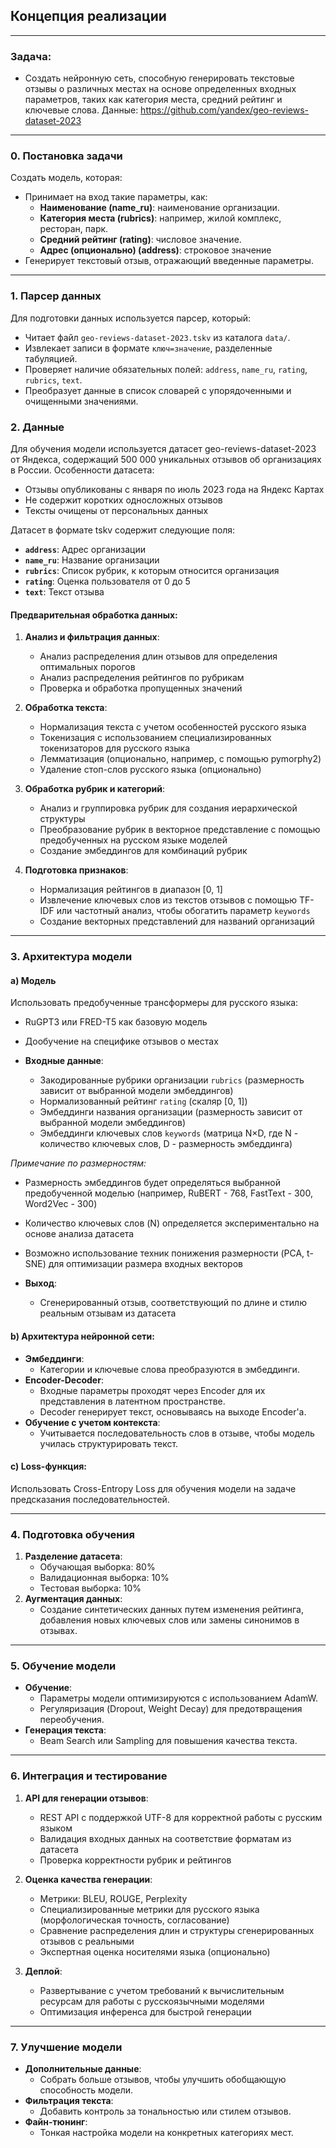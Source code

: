 ## Концепция реализации

---

### Задача:

- Создать нейронную сеть, способную генерировать текстовые отзывы о различных местах на основе определенных
  входных параметров, таких как категория места, средний рейтинг и ключевые слова.
  Данные: https://github.com/yandex/geo-reviews-dataset-2023

---

### 0. **Постановка задачи**

Создать модель, которая:

- Принимает на вход такие параметры, как:
    - **Наименование (name_ru)**: наименование организации.
    - **Категория места (rubrics)**: например, жилой комплекс, ресторан, парк.
    - **Средний рейтинг (rating)**: числовое значение.
    - **Адрес (опционально) (address)**: строковое значение
- Генерирует текстовый отзыв, отражающий введенные параметры.

---

### 1. **Парсер данных**

Для подготовки данных используется парсер, который:

- Читает файл `geo-reviews-dataset-2023.tskv` из каталога `data/`.
- Извлекает записи в формате `ключ=значение`, разделенные табуляцией.
- Проверяет наличие обязательных полей: `address`, `name_ru`, `rating`, `rubrics`, `text`.
- Преобразует данные в список словарей с упорядоченными и очищенными значениями.

### 2. **Данные**

Для обучения модели используется датасет geo-reviews-dataset-2023 от Яндекса, содержащий 500 000 уникальных отзывов об
организациях в России. Особенности датасета:

- Отзывы опубликованы с января по июль 2023 года на Яндекс Картах
- Не содержит коротких односложных отзывов
- Тексты очищены от персональных данных

Датасет в формате tskv содержит следующие поля:

- **`address`**: Адрес организации
- **`name_ru`**: Название организации
- **`rubrics`**: Список рубрик, к которым относится организация
- **`rating`**: Оценка пользователя от 0 до 5
- **`text`**: Текст отзыва

#### Предварительная обработка данных:

1. **Анализ и фильтрация данных**:
    - Анализ распределения длин отзывов для определения оптимальных порогов
    - Анализ распределения рейтингов по рубрикам
    - Проверка и обработка пропущенных значений

2. **Обработка текста**:
    - Нормализация текста с учетом особенностей русского языка
    - Токенизация с использованием специализированных токенизаторов для русского языка
    - Лемматизация (опционально, например, с помощью pymorphy2)
    - Удаление стоп-слов русского языка (опционально)

3. **Обработка рубрик и категорий**:
    - Анализ и группировка рубрик для создания иерархической структуры
    - Преобразование рубрик в векторное представление с помощью предобученных на русском языке моделей
    - Создание эмбеддингов для комбинаций рубрик

4. **Подготовка признаков**:
    - Нормализация рейтингов в диапазон [0, 1]
    - Извлечение ключевых слов из текстов отзывов с помощью TF-IDF или частотный анализ, чтобы обогатить
      параметр `keywords`
    - Создание векторных представлений для названий организаций

---

### 3. **Архитектура модели**

#### a) **Модель**

Использовать предобученные трансформеры для русского языка:

- RuGPT3 или FRED-T5 как базовую модель
- Дообучение на специфике отзывов о местах

- **Входные данные**:
    - Закодированные рубрики организации `rubrics` (размерность зависит от выбранной модели эмбеддингов)
    - Нормализованный рейтинг `rating` (скаляр [0, 1])
    - Эмбеддинги названия организации (размерность зависит от выбранной модели эмбеддингов)
    - Эмбеддинги ключевых слов `keywords` (матрица N×D, где N - количество ключевых слов, D - размерность эмбеддинга)

*Примечание по размерностям:*

- Размерность эмбеддингов будет определяться выбранной предобученной моделью (например, RuBERT - 768, FastText - 300,
  Word2Vec - 300)
- Количество ключевых слов (N) определяется экспериментально на основе анализа датасета
- Возможно использование техник понижения размерности (PCA, t-SNE) для оптимизации размера входных векторов

- **Выход**:
    - Сгенерированный отзыв, соответствующий по длине и стилю реальным отзывам из датасета

#### b) **Архитектура нейронной сети**:

- **Эмбеддинги**:
    - Категории и ключевые слова преобразуются в эмбеддинги.
- **Encoder-Decoder**:
    - Входные параметры проходят через Encoder для их представления в латентном пространстве.
    - Decoder генерирует текст, основываясь на выходе Encoder'а.
- **Обучение с учетом контекста**:
    - Учитывается последовательность слов в отзыве, чтобы модель училась структурировать текст.

#### c) **Loss-функция**:

Использовать Cross-Entropy Loss для обучения модели на задаче предсказания последовательностей.

---

### 4. **Подготовка обучения**

1. **Разделение датасета**:
    - Обучающая выборка: 80%
    - Валидационная выборка: 10%
    - Тестовая выборка: 10%
2. **Аугментация данных**:
    - Создание синтетических данных путем изменения рейтинга, добавления новых ключевых слов или замены синонимов в
      отзывах.

---

### 5. **Обучение модели**

- **Обучение**:
    - Параметры модели оптимизируются с использованием AdamW.
    - Регуляризация (Dropout, Weight Decay) для предотвращения переобучения.
- **Генерация текста**:
    - Beam Search или Sampling для повышения качества текста.

---

### 6. **Интеграция и тестирование**

1. **API для генерации отзывов**:
    - REST API с поддержкой UTF-8 для корректной работы с русским языком
    - Валидация входных данных на соответствие форматам из датасета
    - Проверка корректности рубрик и рейтингов

2. **Оценка качества генерации**:
    - Метрики: BLEU, ROUGE, Perplexity
    - Специализированные метрики для русского языка (морфологическая точность, согласование)
    - Сравнение распределения длин и структуры сгенерированных отзывов с реальными
    - Экспертная оценка носителями языка (опционально)

3. **Деплой**:
    - Развертывание с учетом требований к вычислительным ресурсам для работы с русскоязычными моделями
    - Оптимизация инференса для быстрой генерации

---

### 7. **Улучшение модели**

- **Дополнительные данные**:
    - Собрать больше отзывов, чтобы улучшить обобщающую способность модели.
- **Фильтрация текста**:
    - Добавить контроль за тональностью или стилем отзывов.
- **Файн-тюнинг**:
    - Тонкая настройка модели на конкретных категориях мест.

